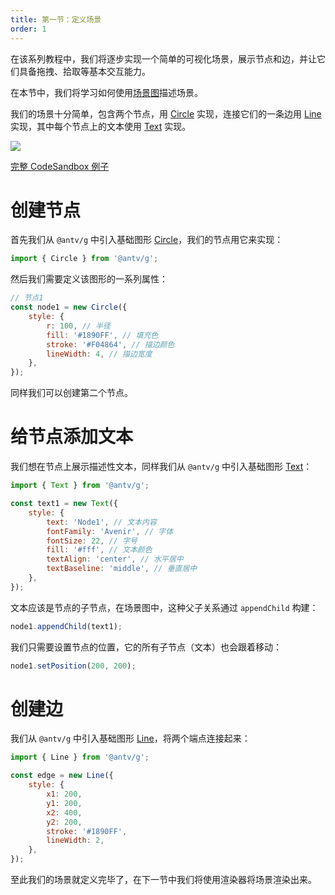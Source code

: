 ```yaml
---
title: 第一节：定义场景
order: 1
---
```


在该系列教程中，我们将逐步实现一个简单的可视化场景，展示节点和边，并让它们具备拖拽、拾取等基本交互能力。

在本节中，我们将学习如何使用[场景图](/zh/docs/guide/diving-deeper/scenegraph)描述场景。

我们的场景十分简单，包含两个节点，用 [Circle](/zh/docs/api/circle) 实现，连接它们的一条边用 [Line](/zh/docs/api/line) 实现，其中每个节点上的文本使用 [Text](/zh/docs/api/text) 实现。

![](https://gw.alipayobjects.com/mdn/rms_6ae20b/afts/img/A*5irUQKZPTVoAAAAAAAAAAAAAARQnAQ)

[完整 CodeSandbox 例子](https://codesandbox.io/s/ru-men-jiao-cheng-qs3zn?file=/index.js)

# 创建节点

首先我们从 `@antv/g` 中引入基础图形 [Circle](/zh/docs/api/circle)，我们的节点用它来实现：

```javascript
import { Circle } from '@antv/g';
```

然后我们需要定义该图形的一系列属性：

```javascript
// 节点1
const node1 = new Circle({
    style: {
        r: 100, // 半径
        fill: '#1890FF', // 填充色
        stroke: '#F04864', // 描边颜色
        lineWidth: 4, // 描边宽度
    },
});
```

同样我们可以创建第二个节点。

# 给节点添加文本

我们想在节点上展示描述性文本，同样我们从 `@antv/g` 中引入基础图形 [Text](/zh/docs/api/text)：

```javascript
import { Text } from '@antv/g';

const text1 = new Text({
    style: {
        text: 'Node1', // 文本内容
        fontFamily: 'Avenir', // 字体
        fontSize: 22, // 字号
        fill: '#fff', // 文本颜色
        textAlign: 'center', // 水平居中
        textBaseline: 'middle', // 垂直居中
    },
});
```

文本应该是节点的子节点，在场景图中，这种父子关系通过 `appendChild` 构建：

```javascript
node1.appendChild(text1);
```

我们只需要设置节点的位置，它的所有子节点（文本）也会跟着移动：

```javascript
node1.setPosition(200, 200);
```

# 创建边

我们从 `@antv/g` 中引入基础图形 [Line](/zh/docs/api/line)，将两个端点连接起来：

```javascript
import { Line } from '@antv/g';

const edge = new Line({
    style: {
        x1: 200,
        y1: 200,
        x2: 400,
        y2: 200,
        stroke: '#1890FF',
        lineWidth: 2,
    },
});
```

至此我们的场景就定义完毕了，在下一节中我们将使用渲染器将场景渲染出来。
